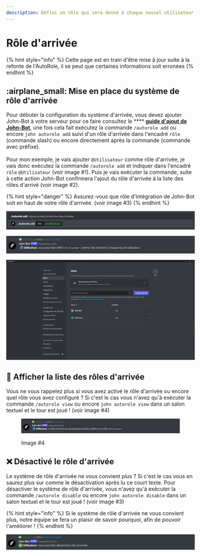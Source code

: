 ```yaml
---
description: Défini un rôle qui sera donné à chaque nouvel utilisateur.
---
```


# Rôle d'arrivée

{% hint style="info" %}
Cette page est en train d'être mise à jour suite à la refonte de l'AutoRole, il se peut que certaines informations soit erronées&#x20;
{% endhint %}

## :airplane\_small: Mise en place du système de rôle d'arrivée

Pour débuter la configuration du système d'arrivée, vous devez ajouter John-Bot à votre serveur pour ce faire consultez le **** [**guide d'ajout de John-Bot**](../#ajouter-john-bot-a-votre-serveur-discord), une fois cela fait exécutez la commande `/autorole add` ou encore `john autorole add` suivi d'un rôle d'arrivée dans l'encadré `rôle` (commande slash) ou encore directement après la commande (commande avec préfixe).\
\
Pour mon exemple, je vais ajouter `@Utilisateur` comme rôle d'arrivée, je vais donc exécutez la commande `/autorole add` et indiquer dans l'encadré `rôle`  `@Utilisateur` (voir image #1). Puis je vais exécuter la commande, suite à cette action John-Bot confirmera l'ajout du rôle d'arrivée à la liste des rôles d'arrivé (voir image #2).

{% hint style="danger" %}
Assurez-vous que rôle d'intégration de John-Bot soit en haut de votre rôle d'arrivée. (voir image #3)
{% endhint %}

![Image #1](../.gitbook/assets/autoroleview.png)

![Image #2](../.gitbook/assets/AutoRoleConfirme.png)

![image #3](../.gitbook/assets/John-BotRoles.png)

## :eyes: Afficher la liste des rôles d'arrivée

Vous ne vous rappelez plus si vous avez activé le rôle d'arrivée ou encore quel rôle vous avez configuré ? Si c'est le cas vous n'avez qu'à exécuter la commande `/autorole view` ou encore `john autorole view` dans un salon textuel et le tour est joué ! (voir image #4)

<figure><img src="../.gitbook/assets/AutoRoleView.png" alt=""><figcaption><p>Image #4</p></figcaption></figure>

## :x: Désactivé le rôle d'arrivée

Le système de rôle d'arrivée ne vous convient plus ? Si c'est le cas vous en saurez plus sur comme le désactivation après lu ce court texte. Pour désactiver le système de rôle d'arrivée, vous n'avez qu'à exécuter la commande `/autorole disable` ou encore `john autorole disable` dans un salon textuel et le tour est joué ! (voir image #3)

{% hint style="info" %}
Si le système de rôle d'arrivée ne vous convient plus, notre équipe se fera un plaisir de savoir pourquoi, afin de pouvoir l'améliorer !
{% endhint %}

![Image #3](../.gitbook/assets/AutoRoleDisable.png)
